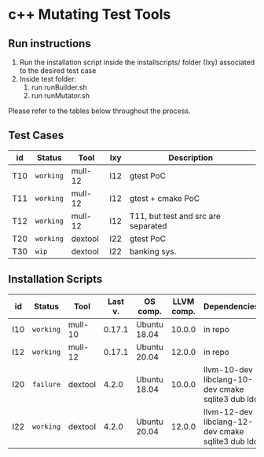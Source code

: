 # c++ Mutating Test Tools

## Run instructions
1. Run the installation script inside the installscripts/ folder (Ixy) associated to the desired test case
2. Inside test folder:
   1. run runBuilder.sh 
   2. run runMutator.sh

Please refer to the tables below throughout the process.

## Test Cases
id | Status | Tool | Ixy | Description 
--- | --- | --- | --- | --- 
T10 | `working` | mull-12 | I12 | gtest PoC
T11 | `working` | mull-12 | I12 | gtest + cmake PoC
T12 | `working` | mull-12 | I12 | T11, but test and src are separated
T20 | `working` | dextool | I22 | gtest PoC
T30 | `wip` | dextool | I22 | banking sys.

## Installation Scripts
id | Status | Tool | Last v. | OS comp. | LLVM comp. | Dependencies
--- | --- | --- | --- | --- | --- | ---
I10 | `working` | mull-10 | 0.17.1 | Ubuntu 18.04 | 10.0.0 | in repo
I12 | `working` | mull-12 | 0.17.1 | Ubuntu 20.04 | 12.0.0 | in repo
I20 | `failure` | dextool | 4.2.0 | Ubuntu 18.04 | 10.0.0 | llvm-10-dev libclang-10-dev cmake sqlite3 dub ldc
I22 | `working` | dextool | 4.2.0 | Ubuntu 20.04 | 12.0.0 | llvm-12-dev libclang-12-dev cmake sqlite3 dub ldc